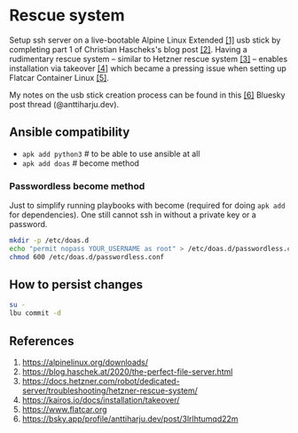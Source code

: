 # Rescue system

Setup ssh server on a live-bootable Alpine Linux Extended [\[1\]](https://alpinelinux.org/downloads/) usb stick by completing part 1 of Christian Hascheks's blog post [\[2\]](https://blog.haschek.at/2020/the-perfect-file-server.html). Having a rudimentary rescue system – similar to Hetzner rescue system [\[3\]](https://docs.hetzner.com/robot/dedicated-server/troubleshooting/hetzner-rescue-system/) – enables installation via takeover [\[4\]](https://kairos.io/docs/installation/takeover/) which became a pressing issue when setting up Flatcar Container Linux [\[5\]](https://www.flatcar.org).

My notes on the usb stick creation process can be found in this [\[6\]](https://bsky.app/profile/anttiharju.dev/post/3lrlhtumqd22m) Bluesky post thread (@anttiharju.dev).

## Ansible compatibility

- `apk add python3` # to be able to use ansible at all
- `apk add doas` # become method

### Passwordless become method

Just to simplify running playbooks with become (required for doing `apk add` for dependencies). One still cannot ssh in without a private key or a password.

```sh
mkdir -p /etc/doas.d
echo "permit nopass YOUR_USERNAME as root" > /etc/doas.d/passwordless.conf
chmod 600 /etc/doas.d/passwordless.conf
```

## How to persist changes

```sh
su -
lbu commit -d
```

## References

1. https://alpinelinux.org/downloads/
2. https://blog.haschek.at/2020/the-perfect-file-server.html
3. https://docs.hetzner.com/robot/dedicated-server/troubleshooting/hetzner-rescue-system/
4. https://kairos.io/docs/installation/takeover/
5. https://www.flatcar.org
6. https://bsky.app/profile/anttiharju.dev/post/3lrlhtumqd22m
